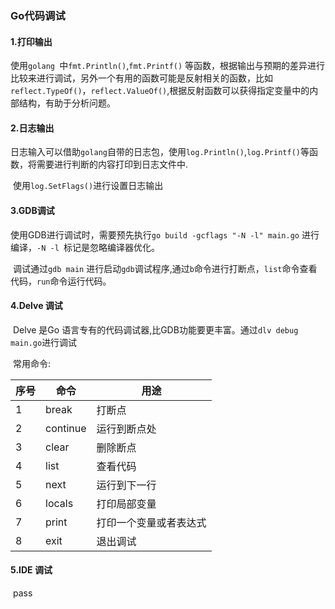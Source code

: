### Go代码调试



#### 1.打印输出

​	使用`golang `中`fmt.Println()`,`fmt.Printf()` 等函数，根据输出与预期的差异进行比较来进行调试，另外一个有用的函数可能是反射相关的函数，比如`reflect.TypeOf()`，`reflect.ValueOf()`,根据反射函数可以获得指定变量中的内部结构，有助于分析问题。



#### 2.日志输出

​	日志输入可以借助`golang`自带的日志包，使用`log.Println()`,`log.Printf()`等函数，将需要进行判断的内容打印到日志文件中.

​	使用`log.SetFlags()`进行设置日志输出

#### 3.GDB调试

​	使用GDB进行调试时，需要预先执行`go build -gcflags "-N -l" main.go` 进行编译，`-N -l `标记是忽略编译器优化。

​	调试通过`gdb main` 进行启动`gdb`调试程序,通过`b`命令进行打断点，`list`命令查看代码，`run`命令运行代码。

#### 4.Delve 调试

​	Delve 是Go 语言专有的代码调试器,比GDB功能要更丰富。通过`dlv debug main.go`进行调试

​	常用命令:

| 序号 | 命令     | 用途                   |
| ---- | -------- | ---------------------- |
| 1    | break    | 打断点                 |
| 2    | continue | 运行到断点处           |
| 3    | clear    | 删除断点               |
| 4    | list     | 查看代码               |
| 5    | next     | 运行到下一行           |
| 6    | locals   | 打印局部变量           |
| 7    | print    | 打印一个变量或者表达式 |
| 8    | exit     | 退出调试               |



#### 5.IDE 调试

​	pass